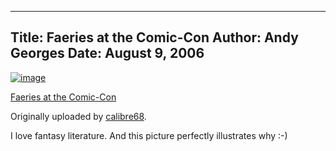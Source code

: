 -----
Title:  Faeries at the Comic-Con
Author: Andy Georges
Date: August 9, 2006
-----







[![image](03117BC8-B6B9-4F84-B77D-EE455C3281F8-1.jpg)](http://www.flickr.com/photos/calibre68/196457436/)


[Faeries at the
Comic-Con](http://www.flickr.com/photos/calibre68/196457436/)


Originally uploaded by
[calibre68](http://www.flickr.com/people/calibre68/).


I love fantasy literature. And this picture perfectly illustrates why
:-)




